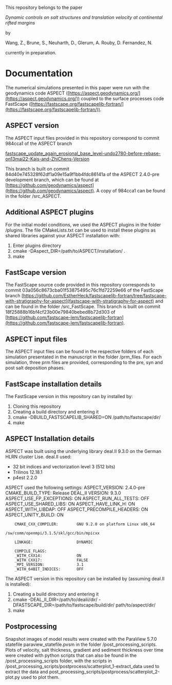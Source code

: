 This repository belongs to the paper

*Dynamic controls on salt structures and translation velocity at continental rifted margins*

by

Wang, Z.,
Brune, S.,
Neuharth, D.,
Glerum, A.
Rouby, D.
Fernandez, N.

currently in preparation.

# Documentation
The numerical simulations presented in this paper were run with the geodynamics code ASPECT ([https://aspect.geodynamics.org/](https://aspect.geodynamics.org/)) coupled to the surface processes code FastScape ([https://fastscape.org/fastscapelib-fortran/](https://fastscape.org/fastscapelib-fortran/)).


## ASPECT version
The ASPECT input files provided in this repository correspond to commit 984cca1 of the ASPECT branch 

[fastscape_update_again_erosional_base_level-undo2780-before-rebase-on13mai22-Kais-and-ZhiChens-Version](https://github.com/EstherHeck/aspect/tree/fastscape_update_again_erosional_base_level-undo2780-before-rebase-on13mai22-Kais-and-ZhiChens-Version)

This branch is built on commit 84d40e745328f62df1a09e15a9f1bb4fdc86141a of the ASPECT 2.4.0-pre development branch,
which can be found at [https://github.com/geodynamics/aspect](https://github.com/geodynamics/aspect). 
A copy of 984cca1 can be found in the folder /src_ASPECT.

## Additional ASPECT plugins
For the initial model conditions, we used the ASPECT plugins in the folder /plugins. 
The file CMakeLists.txt can be used to install these plugins as shared libraries
against your ASPECT installation with:

1. Enter plugins directory
2. cmake -DAspect_DIR=/path/to/ASPECT/installation/ .
3. make

## FastScape version

The FastScape source code provided in this repository corresponds to commit 03a056c8673cba01f53875495c76c1fd72259e66 
of the FastScape branch [https://github.com/EstherHeck/fastscapelib-fortran/tree/fastscape-with-stratigraphy-for-aspect](fastscape-with-stratigraphy-for-aspect) 
and can be found in the folder /src_FastScape. This branch is built on commit 18f25888b16bf4cf23b00e79840bebed8b72d303 of 
[https://github.com/fastscape-lem/fastscapelib-fortran](https://github.com/fastscape-lem/fastscapelib-fortran).


## ASPECT input files
The ASPECT input files can be found in the respective folders of each simulation presentated in the manuscript in the folder /prm_files. For each simulation, three prm files are provided, corresponding to the pre, syn and post salt deposition phases.

## FastScape installation details
The FastScape version in this repository can by installed by:
1. Cloning this repository
2. Creating a build directory and entering it 
3. cmake -DBUILD_FASTSCAPELIB_SHARED=ON /path/to/fastscape/dir/
4. make

## ASPECT Installation details
ASPECT was built using the underlying library deal.II 9.3.0
on the German HLRN cluster Lise. deal.II used:
* 32 bit indices and vectorization level 3 (512 bits)
* Trilinos 12.18.1
* p4est 2.2.0

ASPECT used the following settings:
        ASPECT_VERSION:            2.4.0-pre
        CMAKE_BUILD_TYPE:          Release
        DEAL_II VERSION:           9.3.0
        ASPECT_USE_FP_EXCEPTIONS:  ON
        ASPECT_RUN_ALL_TESTS:      OFF
        ASPECT_USE_SHARED_LIBS:    ON
        ASPECT_HAVE_LINK_H:        ON
        ASPECT_WITH_LIBDAP:        OFF
        ASPECT_PRECOMPILE_HEADERS: ON
        ASPECT_UNITY_BUILD:        ON

        CMAKE_CXX_COMPILER:        GNU 9.2.0 on platform Linux x86_64
                                   /sw/comm/openmpi/3.1.5/skl/gcc/bin/mpicxx

        LINKAGE:                   DYNAMIC

        COMPILE_FLAGS:             
        _WITH_CXX14:               ON
        _WITH_CXX17:               FALSE
        _MPI_VERSION:              3.1
        _WITH_64BIT_INDICES:       OFF

The ASPECT version in this repository can be installed by (assuming deal.II is installed):
1. Creating a build directory and entering it
2. cmake -DEAL_II_DIR=/path/to/dealii/dir/ -DFASTSCAPE_DIR=/path/to/fastscape/build/dir/ path/to/aspect/dir/
3. make

## Postprocessing
Snapshot images of model results were created with the ParaView 5.7.0 statefile paraview_statefile.pvsm in the folder /post_processing_scripts.
Plots of velocity, salt thickness, gradient and sediment thickness over time were created with python scripts that can also be found in the /post_processing_scripts folder, with the scripts in /post_processing_scripts/postprocess/scatterplot_1-extract_data used to extract the data and post_processing_scripts/postprocess/scatterplot_2-plot.py used to plot them.
